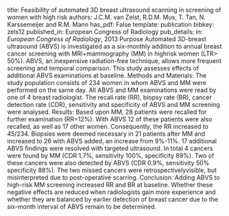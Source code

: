 title: Feasibility of automated 3D breast ultrasound scanning in screening of women with high risk
authors: J.C.M. van Zelst, R.D.M. Mus, T. Tan, N. Karssemeijer and R.M. Mann
has_pdf: False
template: publication
bibkey: zels12
published_in: European Congress of Radiology
pub_details: in: <i>European Congress of Radiology</i>, 2013
Purpose Automated 3D-breast ultrasound (ABVS) is investigated as a six-monthly addition to annual breast cancer screening with MRI+mammography (MM) in highrisk women (LTR> 50%). ABVS, an inexpensive radiation-free technique, allows more frequent screening and temporal comparison. This study assesses effects of additional ABVS examinations at baseline. Methods and Materials: The study population consists of 234 women in whom ABVS and MM were performed on the same day. All ABVS and MM examinations were read by one of 4 breast radiologist. The recall rate (RR), biopsy rate (BR), cancer detection rate (CDR), sensitivity and specificity of ABVS and MM screening were analysed. Results: Based upon MM, 28 patients were recalled for further examination (RR=12%). With ABVS 12 of these patients were also recalled, as well as 17 other women. Consequently, the RR increased to 45/234. Biopsies were deemed necessary in 21 patients after MM and increased to 26 with ABVS added, an increase from 9%-11%. 17 additional ABVS findings were resolved with targeted ultrasound. In total 4 cancers were found by MM (CDR 1.7%, sensitivity 100%, specificity 89%). Two of these cancers were also detected by ABVS (CDR 0.9%, sensitivity 50% specificity 88%). The two missed cancers were retrospectivelyvisible, but misinterpreted due to post-operative scarring. Conclusion: Adding ABVS to high-risk MM screening increased RR and BR at baseline. Whether these negative effects are reduced when radiologists gain more experience and whether they are balanced by earlier detection of breast cancer due to the six-month interval of ABVS remain to be determined.


